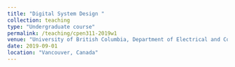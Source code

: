 ```yaml
---
title: "Digital System Design "
collection: teaching
type: "Undergraduate course"
permalink: /teaching/cpen311-2019w1
venue: "University of British Columbia, Department of Electrical and Computer Engineering"
date: 2019-09-01
location: "Vancouver, Canada"
---
```


